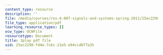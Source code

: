 ```yaml
---
content_type: resource
description: ''
file: /media/courses/res-6-007-signals-and-systems-spring-2011/25ec2290fd4e7c6c21e5e94ccd6f7a35_HKMY-8BqWWw.pdf
file_type: application/pdf
learning_resource_types: []
ocw_type: OCWFile
resourcetype: Document
title: 3play pdf file
uid: 25ec2290-fd4e-7c6c-21e5-e94ccd6f7a35
---
```

